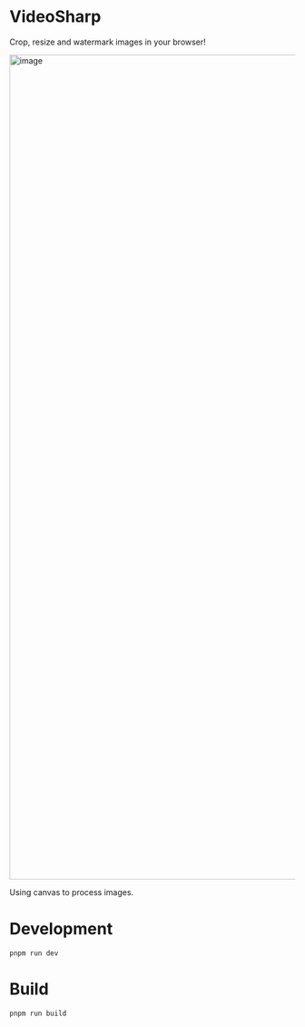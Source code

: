 # VideoSharp

Crop, resize and watermark images in your browser!

<img width="1452" alt="image" src="https://github.com/PhosphorusP/ImgSharp/assets/13076466/48aa86bd-af52-4bc3-8043-473195915d0b">

Using canvas to process images.

# Development
```
pnpm run dev
```
# Build
```
pnpm run build
```
